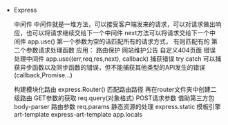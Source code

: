 - Express
  
  中间件
    中间件就是一堆方法，可以接受客户端发来的请求，可以对请求做出响应，也可以将请求继续交给下一个中间件
    next方法可以将请求交给下一个中间件
    app.use()
      第一个参数为空的话匹配所有的请求方式， 有则匹配有的
      第二个参数请求处理函数
    应用：
      路由保护
      网站维护公告
      自定义404页面
    错误处理中间件
      app.use((err,req,res,next), callback)
    捕获错误
      try catch 可以捕获异步函数以及同步函数的错误，但不能捕获其他类型的API发生的错误(callback,Promise...)
    
  构建模块化路由
    express.Router()  匹配路由路径 再在router文件夹中创建二级路由
  GET参数的获取
    req.query(对象格式)
  POST请求参数
    借助第三方包 body-parser
  路由参数
    req.params
  静态资源的处理
    express.static
  模板引擎
    art-template express-art-template
    app.locals


